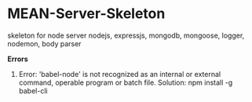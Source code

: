 # MEAN-Server-Skeleton
skeleton for node server nodejs, expressjs, mongodb, mongoose, logger, nodemon, body parser

**Errors**
1. Error: 'babel-node' is not recognized as an internal or external command, operable program or batch file.
Solution: npm install -g babel-cli
